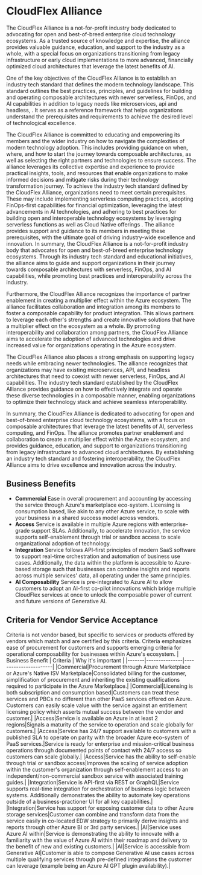 # CloudFlex Alliance

The CloudFlex Alliance is a not-for-profit industry body dedicated to advocating for open and best-of-breed enterprise cloud technology ecosystems. As a trusted source of knowledge and expertise, the alliance provides valuable guidance, education, and support to the industry as a whole, with a special focus on organizations transitioning from legacy infrastructure or early cloud implementations to more advanced, financially optimized cloud architectures that leverage the latest benefits of AI. 

One of the key objectives of the CloudFlex Alliance is to establish an industry tech standard that defines the modern technology landscape. This standard outlines the best practices, principles, and guidelines for building and operating composable architectures with newer serverless, FinOps, and AI capabilities in addition to legacy needs like microservices, api and headless, . It serves as a reference framework that helps organizations understand the prerequisites and requirements to achieve the desired level of technological excellence.

The CloudFlex Alliance is committed to educating and empowering its members and the wider industry on how to navigate the complexities of modern technology adoption. This includes providing guidance on when, where, and how to start the journey towards composable architectures, as well as selecting the right partners and technologies to ensure success. The alliance leverages its collective expertise and experience to provide practical insights, tools, and resources that enable organizations to make informed decisions and mitigate risks during their technology transformation journey.
To achieve the industry tech standard defined by the CloudFlex Alliance, organizations need to meet certain prerequisites. These may include implementing serverless computing practices, adopting FinOps-first capabilities for financial optimization, leveraging the latest advancements in AI technologies, and adhering to best practices for building open and interoperable technology ecosystems by leveraging serverless functions as well as Cloud Native offerings . The alliance provides support and guidance to its members in meeting these prerequisites, with the ultimate goal of driving industry-wide excellence and innovation.
In summary, the CloudFlex Alliance is a not-for-profit industry body that advocates for open and best-of-breed enterprise technology ecosystems. Through its industry tech standard and educational initiatives, the alliance aims to guide and support organizations in their journey towards composable architectures with serverless, FinOps, and AI capabilities, while promoting best practices and interoperability across the industry.

Furthermore, the CloudFlex Alliance recognizes the importance of partner enablement in creating a multiplier effect within the Azure ecosystem. The alliance facilitates collaboration and integration among its members to foster a composable capability for product integration. This allows partners to leverage each other's strengths and create innovative solutions that have a multiplier effect on the ecosystem as a whole. By promoting interoperability and collaboration among partners, the CloudFlex Alliance aims to accelerate the adoption of advanced technologies and drive increased value for organizations operating in the Azure ecosystem.

The CloudFlex Alliance also places a strong emphasis on supporting legacy needs while embracing newer technologies. The alliance recognizes that organizations may have existing microservices, API, and headless architectures that need to coexist with newer serverless, FinOps, and AI capabilities. The industry tech standard established by the CloudFlex Alliance provides guidance on how to effectively integrate and operate these diverse technologies in a composable manner, enabling organizations to optimize their technology stack and achieve seamless interoperability.

In summary, the CloudFlex Alliance is dedicated to advocating for open and best-of-breed enterprise cloud technology ecosystems, with a focus on composable architectures that leverage the latest benefits of AI, serverless computing, and FinOps. The alliance promotes partner enablement and collaboration to create a multiplier effect within the Azure ecosystem, and provides guidance, education, and support to organizations transitioning from legacy infrastructure to advanced cloud architectures. By establishing an industry tech standard and fostering interoperability, the CloudFlex Alliance aims to drive excellence and innovation across the industry.

## Business Benefits

- **Commercial** Ease in overall procurement and accounting by accessing the service through Azure's marketplace eco-system.  Licensing is consumption based, like akin to any other Azure service, to scale with your business in a shared success model across vendors.
- **Access** Service is available in multiple Azure regions with enterprise-grade support SLAs.  Additionally, to accelerate innovation, the service supports self-enablement through trial or sandbox access to scale organizational adoption of technology.
- **Integration** Service follows API-first principles of modern SaaS software to support real-time orchestration and automation of business use cases.  Additionally, the data within the platform is accessible to Azure-based storage such that businesses can combine insights and reports across multiple services' data, all operating under the same principles.
- **AI Composability** Service is pre-integrated to Azure AI to allow customers to adopt an AI-first co-pilot innovations which bridge multiple CloudFlex services at once to unlock the composable power of current and future versions of Generative AI.

## Criteria for Vendor Service Acceptance
Criteria is not vendor based, but specific to services or products offered by vendors which match and are certified by this criteria.  Criteria emphasizes ease of procurement for customers and supports emerging criteria for operational composability for businesses within Azure's ecosystem.
| Business Benefit | Criteria | Why it's important |
|-------|---------------|-----------------------|
|Commercial|Procurement through Azure Marketplace or Azure's Native ISV Marketplace|Consolidated billing for the customer, simplification of procurement and inheriting the existing qualifications required to participate in the Azure Marketplace.|
|Commercial|Licensing is both subscription and consumption based|Customers can treat these services and PBCs no different than other PaaS services offered on Azure.  Customers can easily scale value with the service against an entitlement licensing policy which asserts mutual success between the vendor and customer.|
|Access|Service is available on Azure in at least 2 regions|Signals a maturity of the service to operation and scale globally for customers.|
|Access|Service has 24/7 support available to customers with a published SLA to operate on parity with the broader Azure eco-system of PaaS services.|Service is ready for enterprise and mission-critical business operations through documented points of contact with 24/7 access so customers can scale globally.|
|Access|Service has the ability to self-enable through trial or sandbox access|Improves the scaling of service adoption within the customer's organization through self-enablement access to an independent/non-commercial sandbox service with associated training guides.|
|Integration|Service is API-first via REST or GraphQL|Service supports real-time integration for orchestration of business logic between systems.  Additionally demonstrates the ability to automate key operations outside of a business-practioner UI for all key capabilities.|
|Integration|Service has support for exposing customer data to other Azure storage services|Customer can combine and transform data from the service easily in co-located EDW strategy to primarily derive insights and reports through other Azure BI or 3rd party services.|
|AI|Service uses Azure AI within|Service is demonstrating the ability to innovate with a familiarity with the value of Azure AI within their roadmap and delivery to the benefit of new and existing customers.|
|AI|Service is accessible from Generative AI|Customer is able to compose Generative AI use cases across multiple qualifying services through pre-defined integrations the customer can leverage (example being an Azure AI GPT plugin availability).|
